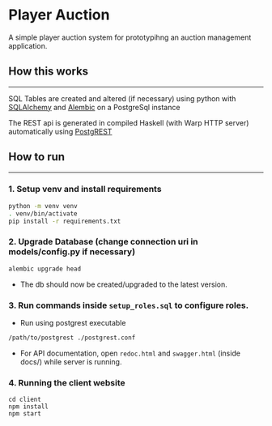 # Player Auction

A simple player auction system for prototypihng an auction management application.

## How this works
---
SQL Tables are created and altered (if necessary) using python with [SQLAlchemy](https://github.com/sqlalchemy/sqlalchemy) and [Alembic](https://github.com/sqlalchemy/alembic) on a PostgreSql instance

The REST api is generated in compiled Haskell (with Warp HTTP server) automatically using [PostgREST](https://github.com/PostgREST/postgrest)

## How to run
----
### 1. Setup venv and install requirements
```sh
python -m venv venv
. venv/bin/activate
pip install -r requirements.txt
```

### 2. Upgrade Database (change connection uri in models/config.py if necessary)
```sh
alembic upgrade head
```

* The db should now be created/upgraded to the latest version.

### 3. Run commands inside `setup_roles.sql` to configure roles.

* Run using postgrest executable
```sh
/path/to/postgrest ./postgrest.conf
```

* For API documentation, open `redoc.html` and `swagger.html` (inside docs/) while server is running.

### 4. Running the client website
```
cd client
npm install
npm start
```